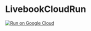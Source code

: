# LivebookCloudRun

[![Run on Google Cloud](https://deploy.cloud.run/button.svg)](https://deploy.cloud.run)

